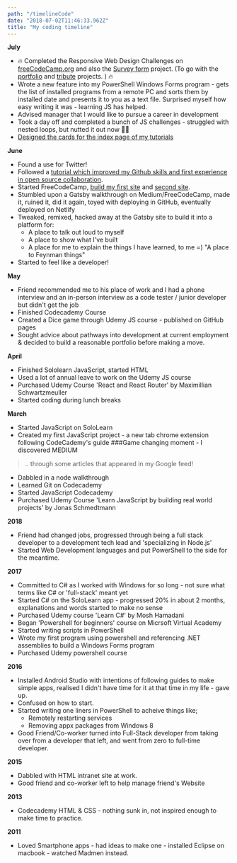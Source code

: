```yaml
---
path: "/timelineCode"
date: "2018-07-02T11:46:33.962Z"
title: "My coding timeline"
---
```


**July**
- &#128293; Completed the Responsive Web Design Challenges on <a href="https://freecodecamp.org">freeCodeCamp.org</a> and also the <a href="https://codepen.io/jayfiled/full/YjPmEX">Survey form</a> project. (To go with the  <a href="https://codepen.io/jayfiled/full/OZqNOy">portfolio</a> and <a href="https://codepen.io/jayfiled/full/ZowvbG">tribute</a> projects. ) &#128293;
- Wrote a new feature into my PowerShell Windows Forms program - gets the list of installed programs from a remote PC and sorts them by installed date and presents it to you as a text file.  Surprised myself how easy writing it was - learning JS has helped.
- Advised manager that I would like to pursue a career in development
- Took a day off and completed a bunch of JS challenges - struggled with nested loops, but nutted it out now &#128170;&#127996;
- <a href="https://codepen.io/jayfiled/full/QBEeKo">Designed the cards for the index page of my tutorials</a>

**June**
- Found a use for Twitter!
- Followed a <a href="https://emkaydeum.wordpress.com/2017/01/01/css-html-holiday-trees/">tutorial which improved my Github skills and first experience in open source collaboration</a>.
- Started FreeCodeCamp, <a href="https://codepen.io/jayfiled/full/ZowvbG">build my first site</a> and <a href="https://codepen.io/jayfiled/full/OZqNOy/">second site</a>.
- Stumbled upon a Gatsby walkthrough on Medium/FreeCodeCamp, made it, ruined it, did it again, toyed with deploying in GitHub, eventually deployed on Netlify
- Tweaked, remixed, hacked away at the Gatsby site to build it into a platform for:
    - A place to talk out loud to myself
    - A place to show what I've built
    - A place for me to explain the things I have learned, to me =) "A place to Feynman things"
- Started to feel like a developer!

**May**
- Friend recommended me to his place of work and I had a phone interview and an in-person interview as a code tester / junior developer but didn't get the job
- Finished Codecademy Course
- Created a Dice game through Udemy JS course - published on GitHub pages
- Sought advice about pathways into development at current employment & decided to build a reasonable portfolio before making a move.

**April**
- Finished Sololearn JavaScript, started HTML
- Used a lot of annual leave to work on the Udemy JS course
- Purchased Udemy Course 'React and React Router' by Maximillian Schwartzmeuller
- Started coding during lunch breaks

**March**
- Started JavaScript on SoloLearn
- Created my first JavaScript project - a new tab chrome extension following CodeCademy's guide
###Game changing moment - I discovered MEDIUM
> .. through some articles that appeared in my Google feed!
- Dabbled in a node walkthrough
- Learned Git on Codecademy
- Started JavaScript Codecademy
- Purchased Udemy Course 'Learn JavaScript by building real world projects' by Jonas Schmedtmann

**2018**
- Friend had changed jobs, progressed through being a full stack developer to a development tech lead and 'specializing in Node.js'
- Started Web Development languages and put PowerShell to the side for the meantime.

**2017**
- Committed to C# as I worked with Windows for so long - not sure what terms like C# or 'full-stack' meant yet
- Started C# on the SoloLearn app - progressed 20% in about 2 months, explanations and words started to make no sense
- Purchased Udemy course 'Learn C#' by Mosh Hamadani
- Began 'Powershell for beginners' course on Micrsoft Virtual Academy
- Started writing scripts in PowerShell
- Wrote my first program using powershell and referencing .NET assemblies to build a Windows Forms program
- Purchased Udemy powershell course

**2016** 
- Installed Android Studio with intentions of following guides to make simple apps, realised I didn't have time for it at that time in my life - gave up.
- Confused on how to start.
- Started writing one liners in PowerShell to acheive things like;
    - Remotely restarting services
    - Removing appx packages from Windows 8
- Good Friend/Co-worker turned into Full-Stack developer from taking over from a developer that left, and went from zero to full-time developer.

**2015** 
- Dabbled with HTML intranet site at work.
- Good friend and co-worker left to help manage friend's Website

**2013**
- Codecademy HTML & CSS - nothing sunk in, not inspired enough to make time to practice.

**2011**
- Loved Smartphone apps - had ideas to make one - installed Eclipse on macbook - watched Madmen instead.










    








